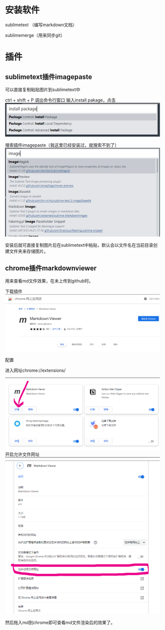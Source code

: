 # 安装软件

sublimetext （编写markdown文档）

sublimemerge（用来同步git）


# 插件

## sublimetext插件imagepaste

可以直接复制粘贴图片到sublimetext中

ctrl + shift + P 调出命令行窗口
输入install pakage，点击
![](config/config0.png)

搜索插件imagepaste（我这里已经安装过，就搜索不到了）
![](config/config1.png)

安装后就可直接复制图片后在sublimetext中粘贴，默认会以文件名在当前目录创建文件夹来存储图片。

## chrome插件markdownviewer

用来查看md文件效果，在未上传到github时。

下载插件
![](config/config2.png)

配置

进入网址chrome://extensions/

![](config/config4.png)
开启允许文件网址
![](config/config5.png)

然后拖入md到chrome即可查看md文件渲染后的效果了。
